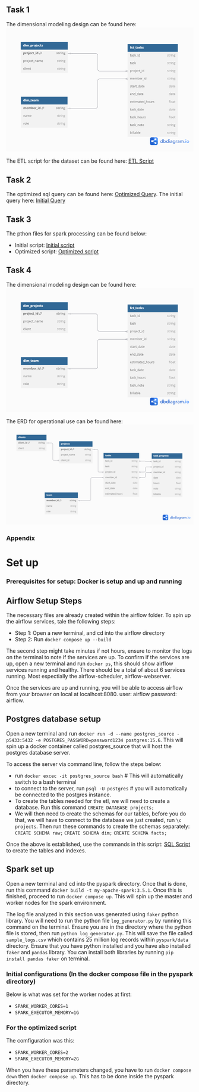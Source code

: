 ## Task 1

The dimensional modeling design can be found here: ![Dimensional Model](<dimensional model (star schema).png>)

The ETL script for the dataset can be found here: [ETL Script](airflow/dags/etl.py)


## Task 2

The optimized sql query can be found here: [Optimized Query](<optimized sql query.sql>). The initial query here: [Initial Query](<initial query.sql>)


## Task 3

The pthon files for spark processing can be found below:

- Initial script: [Initial script](<pyspark/apps/pyspark analysis.py>)
- Optimized script: [Optimized script](<pyspark/apps/pyspark analysis optimized.py>)


## Task 4

The dimensional modeling design can be found here: ![Dimensional Model](<dimensional model (star schema).png>)

The ERD for operational use can be found here: ![ERD](<Assignment ERD.png>)


### Appendix

# Set up

### Prerequisites for setup: Docker is setup and up and running

## Airflow Setup Steps

The necessary files are already created within the airflow folder. To spin up the airflow services, tale the following steps:

- Step 1: Open a new terminal, and cd into the airflow directory
- Step 2: Run `docker compose up --build`

The second step might take minutes if not hours, ensure to monitor the logs on the terminal to note if the services are up. To confirm if the services are up, open a new terminal and run `docker ps`, this should show airflow services running and healthy. There should be a total of about 6 services running. Most espectially the airflow-scheduler, airflow-webserver.

Once the services are up and running, you will be able to access airflow from your browser on local at localhost:8080. user: airflow password: airflow.

## Postgres database setup

Open a new terminal and run `docker run -d --name postgres_source -p5433:5432 -e POSTGRES_PASSWORD=password1234 postgres:15.6`. This will spin up a docker container called postgres_source that will host the postgres database server.

To access the server via command line, follow the steps below:

- run `docker excec -it postgres_source bash` # This will automatically switch to a bash terminal
- to connect to the server, run `psql -U postgres` # you will automatically be connected to the postgres instance.
- To create the tables needed for the etl, we will need to create a database. Run this command `CREATE DATABASE projects;`
- We will then need to create the schemas for our tables, before you do that, we will have to connect to the database we just created, run `\c projects`. Then run these commands to create the schemas separately: `CREATE SCHEMA raw;` `CREATE SCHEMA dim;` `CREATE SCHEMA facts;`

Once the above is established, use the commands in this script: [SQL Script](<sql script.sql>) to create the tables and indexes.

## Spark set up

Open a new terminal and cd into the pyspark directory. Once that is done, run this command `docker build -t my-apache-spark:3.5.1`. Once this is finished, proceed to run `docker compose up`. This will spin up the master and worker nodes for the spark environment. 

The log file analyzed in this section was generated using `faker` python library. You will need to run the python file `log_generator.py` by running this command on the terminal. Ensure you are in the directory where the python file is stored, then run `python log_generator.py`. This will save the file called `sample_logs.csv` which contains 25 million log records within `pyspark/data` directory. Ensure that you have python installed and you have also installed `faker` and `pandas` library. You can install both libraries by running `pip install pandas faker` on terminal.

### Initial configurations (In the docker compose file in the pyspark directory)

Below is what was set for the worker nodes at first:

- `SPARK_WORKER_CORES=1`
- `SPARK_EXECUTOR_MEMORY=1G`

### For the optimized script

The comfiguration was this:

- `SPARK_WORKER_CORES=2`
- `SPARK_EXECUTOR_MEMORY=2G`

When you have these parameters changed, you have to run `docker compose down` then `docker compose up`. This has to be done inside the pyspark directory.
